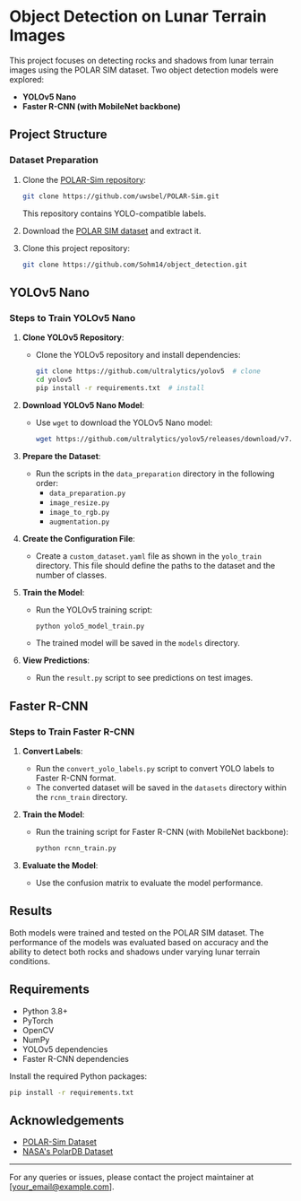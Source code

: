 # Object Detection on Lunar Terrain Images

This project focuses on detecting rocks and shadows from lunar terrain images using the POLAR SIM dataset. Two object detection models were explored:

- **YOLOv5 Nano**
- **Faster R-CNN (with MobileNet backbone)**

## Project Structure

### Dataset Preparation

1. Clone the [POLAR-Sim repository](https://github.com/uwsbel/POLAR-Sim.git):
   ```bash
   git clone https://github.com/uwsbel/POLAR-Sim.git
   ```
   This repository contains YOLO-compatible labels.

2. Download the [POLAR SIM dataset](https://ti.arc.nasa.gov/dataset/IRG_PolarDB/PolarDB_download/dataset_public_release.zip) and extract it.

3. Clone this project repository:
   ```bash
   git clone https://github.com/Sohm14/object_detection.git
   ```

## YOLOv5 Nano

### Steps to Train YOLOv5 Nano

1. **Clone YOLOv5 Repository**:
   - Clone the YOLOv5 repository and install dependencies:
     ```bash
     git clone https://github.com/ultralytics/yolov5  # clone
     cd yolov5
     pip install -r requirements.txt  # install
     ```

2. **Download YOLOv5 Nano Model**:
   - Use `wget` to download the YOLOv5 Nano model:
     ```bash
     wget https://github.com/ultralytics/yolov5/releases/download/v7.0/yolov5n.pt
     ```

3. **Prepare the Dataset**:
   - Run the scripts in the `data_preparation` directory in the following order:
     - `data_preparation.py`
     - `image_resize.py`
     - `image_to_rgb.py`
     - `augmentation.py`

4. **Create the Configuration File**:
   - Create a `custom_dataset.yaml` file as shown in the `yolo_train` directory. This file should define the paths to the dataset and the number of classes.

5. **Train the Model**:
   - Run the YOLOv5 training script:
     ```bash
     python yolo5_model_train.py
     ```
   - The trained model will be saved in the `models` directory.

6. **View Predictions**:
   - Run the `result.py` script to see predictions on test images.

## Faster R-CNN

### Steps to Train Faster R-CNN

1. **Convert Labels**:
   - Run the `convert_yolo_labels.py` script to convert YOLO labels to Faster R-CNN format.
   - The converted dataset will be saved in the `datasets` directory within the `rcnn_train` directory.

2. **Train the Model**:
   - Run the training script for Faster R-CNN (with MobileNet backbone):
     ```bash
     python rcnn_train.py
     ```

3. **Evaluate the Model**:
   - Use the confusion matrix to evaluate the model performance.

## Results

Both models were trained and tested on the POLAR SIM dataset. The performance of the models was evaluated based on accuracy and the ability to detect both rocks and shadows under varying lunar terrain conditions.

## Requirements

- Python 3.8+
- PyTorch
- OpenCV
- NumPy
- YOLOv5 dependencies
- Faster R-CNN dependencies

Install the required Python packages:
```bash
pip install -r requirements.txt
```

## Acknowledgements

- [POLAR-Sim Dataset](https://github.com/uwsbel/POLAR-Sim)
- [NASA's PolarDB Dataset](https://ti.arc.nasa.gov/dataset/IRG_PolarDB/PolarDB_download/)

---

For any queries or issues, please contact the project maintainer at [your_email@example.com].

